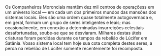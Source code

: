 ﻿Os Companheiros Moronciais mantêm dez mil centros de operaçõess em um universo local — em cada um dos primeiros mundos das mansões dos sistemas locais. Eles são uma ordem quase totalmente autogovernada e, em geral, formam um grupo de seres inteligentes e leais; mas ocasionalmente, em conexão a determinadas insurreições celestiais desafortunadas, soube-se que se desviaram. Milhares destas úteis criaturas foram perdidas durante os tempos da rebelião de Lúcifer em Satânia. Vosso sistema local tem hoje sua cota completa destes seres, a perda na rebelião de Lúcifer somente recentemente foi recomposta.